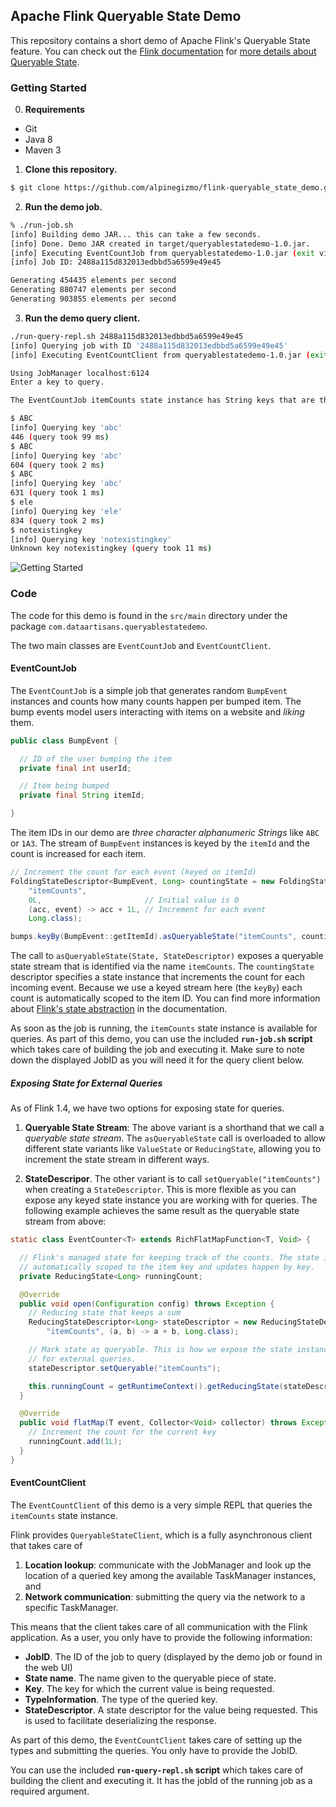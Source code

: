 ## Apache Flink Queryable State Demo

This repository contains a short demo of Apache Flink's Queryable State feature. You can check out the [Flink documentation](https://ci.apache.org/projects/flink/flink-docs-release-1.4/dev/stream/state/queryable_state.html) for [more details about Queryable State](https://ci.apache.org/projects/flink/flink-docs-release-1.4/dev/stream/state/queryable_state.html).

### Getting Started

0. **Requirements**

- Git
- Java 8
- Maven 3

1. **Clone this repository.**

```bash
$ git clone https://github.com/alpinegizmo/flink-queryable_state_demo.git
```

2. **Run the demo job.**

```bash
% ./run-job.sh
[info] Building demo JAR... this can take a few seconds.
[info] Done. Demo JAR created in target/queryablestatedemo-1.0.jar.
[info] Executing EventCountJob from queryablestatedemo-1.0.jar (exit via Control+C)
[info] Job ID: 2488a115d832013edbbd5a6599e49e45

Generating 454435 elements per second
Generating 880747 elements per second
Generating 903855 elements per second
```

3. **Run the demo query client.**

```bash
./run-query-repl.sh 2488a115d832013edbbd5a6599e49e45
[info] Querying job with ID '2488a115d832013edbbd5a6599e49e45'
[info] Executing EventCountClient from queryablestatedemo-1.0.jar (exit via Control+C)

Using JobManager localhost:6124
Enter a key to query.

The EventCountJob itemCounts state instance has String keys that are three characters long and alphanumeric, e.g. 'AP2' or 'LOL'.

$ ABC
[info] Querying key 'abc'
446 (query took 99 ms)
$ ABC
[info] Querying key 'abc'
604 (query took 2 ms)
$ ABC
[info] Querying key 'abc'
631 (query took 1 ms)
$ ele
[info] Querying key 'ele'
834 (query took 2 ms)
$ notexistingkey
[info] Querying key 'notexistingkey'
Unknown key notexistingkey (query took 11 ms)
```

![Getting Started](gettingstarted.gif)

### Code

The code for this demo is found in the `src/main` directory under the package `com.dataartisans.queryablestatedemo`.

The two main classes are `EventCountJob` and `EventCountClient`.

#### EventCountJob

The `EventCountJob` is a simple job that generates random `BumpEvent` instances and counts how many counts happen per bumped item. The bump events model users interacting with items on a website and *liking* them.

```java
public class BumpEvent {

  // ID of the user bumping the item
  private final int userId;

  // Item being bumped
  private final String itemId;

}
```

The item IDs in our demo are *three character alphanumeric Strings* like `ABC` or `1A3`. The stream of `BumpEvent` instances is keyed by the `itemId` and the count is increased for each item.

```java
// Increment the count for each event (keyed on itemId)
FoldingStateDescriptor<BumpEvent, Long> countingState = new FoldingStateDescriptor<>(
    "itemCounts",
    0L,                       // Initial value is 0
    (acc, event) -> acc + 1L, // Increment for each event
    Long.class);

bumps.keyBy(BumpEvent::getItemId).asQueryableState("itemCounts", countingState);
```

The call to `asQueryableState(State, StateDescriptor)` exposes a queryable state stream that is identified via the name `itemCounts`. The `countingState` descriptor specifies a state instance that increments the count for each incoming event. Because we use a keyed stream here (the `keyBy`) each count is automatically scoped to the item ID. You can find more information about [Flink's state abstraction](https://ci.apache.org/projects/flink/flink-docs-release-1.2/dev/stream/state.html) in the documentation.

As soon as the job is running, the `itemCounts` state instance is available for queries. As part of this demo, you can use the included **`run-job.sh` script** which takes care of building the job and executing it. Make sure to note down the displayed JobID as you will need it for the query client below.

##### Exposing State for External Queries

As of Flink 1.4, we have two options for exposing state for queries.

1. **Queryable State Stream**: The above variant is a shorthand that we call a *queryable state stream*. The `asQueryableState` call is overloaded to allow different state variants like `ValueState` or `ReducingState`, allowing you to increment the state stream in different ways.

2. **StateDescripor**. The other variant is to call  `setQueryable("itemCounts")` when creating a `StateDescriptor`. This is more flexible as you can expose any keyed state instance you are working with for queries. The following example achieves the same result as the queryable state stream from above:

```java
static class EventCounter<T> extends RichFlatMapFunction<T, Void> {

  // Flink's managed state for keeping track of the counts. The state is
  // automatically scoped to the item key and updates happen by key.
  private ReducingState<Long> runningCount;

  @Override
  public void open(Configuration config) throws Exception {
    // Reducing state that keeps a sum
    ReducingStateDescriptor<Long> stateDescriptor = new ReducingStateDescriptor<>(
        "itemCounts", (a, b) -> a + b, Long.class);

    // Mark state as queryable. This is how we expose the state instance
    // for external queries.
    stateDescriptor.setQueryable("itemCounts");

    this.runningCount = getRuntimeContext().getReducingState(stateDescriptor);
  }

  @Override
  public void flatMap(T event, Collector<Void> collector) throws Exception {
    // Increment the count for the current key
    runningCount.add(1L);
  }
}
```   

#### EventCountClient

The `EventCountClient` of this demo is a very simple REPL that queries the `itemCounts` state instance.

Flink provides `QueryableStateClient`, which is a fully asynchronous client that takes care of

1. **Location lookup**: communicate with the JobManager and look up the location of a queried key among the available TaskManager instances, and
2. **Network communication**: submitting the query via the network to a specific TaskManager.

This means that the client takes care of all communication with the Flink application. As a user, you only have to provide the following information:

- **JobID**. The ID of the job to query (displayed by the demo job or found in the web UI)
- **State name**. The name given to the queryable piece of state.
- **Key**. The key for which the current value is being requested.
- **TypeInformation**. The type of the queried key.
- **StateDescriptor**. A state descriptor for the value being requested. This is used to facilitate deserializing the response.

As part of this demo, the `EventCountClient` takes care of setting up the types and submitting the queries. You only have to provide the JobID.

You can use the included **`run-query-repl.sh` script** which takes care of building the client and executing it. It has the jobId of the running job as a required argument.
